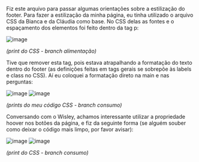Fiz este arquivo para passar algumas orientações sobre a estilização do footer. 
Para fazer a estilização da minha página, eu tinha utilizado o arquivo CSS da Bianca e da Cláudia como base. 
No CSS delas as fontes e o espaçamento dos elementos foi feito dentro da tag p:

![image](https://user-images.githubusercontent.com/99282366/163857481-99d1d185-670e-4c7f-b518-fe328f71c130.png)

_(print do CSS - branch alimentação)_

Tive que remover esta tag, pois estava atrapalhando a formatação do texto dentro do footer (as definições feitas em tags gerais se sobrepõe às labels e class no CSS).
 Aí eu coloquei a formatação direto na main e nas perguntas:
 
 ![image](https://user-images.githubusercontent.com/99282366/163857647-19b457f7-155f-4699-ae0c-134fba432e22.png)
![image](https://user-images.githubusercontent.com/99282366/163857696-2973b44f-c6a2-4d73-9232-1bc4583b4017.png)

_(prints do meu código CSS - branch consumo)_

 Conversando com o Wisley, achamos interessante utilizar a propriedade hoover nos botões da página, e fiz da seguinte forma (se alguém souber como deixar o código mais limpo, por favor avisar):
 
 ![image](https://user-images.githubusercontent.com/99282366/163858036-82e40c46-eedb-45ae-bdba-37dcdec9a056.png)
 ![image](https://user-images.githubusercontent.com/99282366/163860178-4c29cd9e-30e6-4969-8ebc-00a1543019b8.png)

_(print do CSS - branch consumo)_
  
